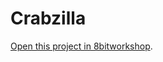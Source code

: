 Crabzilla
=====

[Open this project in 8bitworkshop](http://8bitworkshop.com/redir.html?platform=vcs&githubURL=https%3A%2F%2Fgithub.com%2FManoiumusic%2FCrabzilla&file=Crabzilla.dasm).
